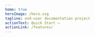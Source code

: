 ```yaml
---
home: true
heroImage: /hero.svg
tagline: end-user documentation project
actionText: Quick Start →
actionLink: /features/
---		
```

